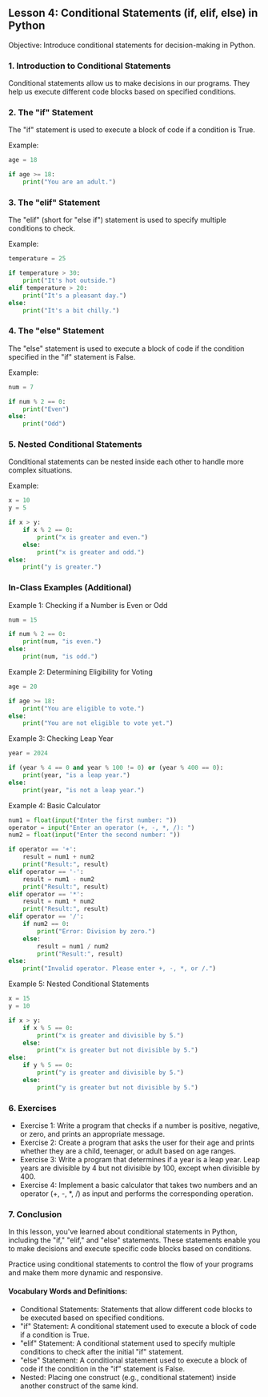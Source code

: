## Lesson 4: Conditional Statements (if, elif, else) in Python

Objective: 
Introduce conditional statements for decision-making in Python.

### 1. Introduction to Conditional Statements
Conditional statements allow us to make decisions in our programs. They help us execute different code blocks based on specified conditions.

###  2. The "if" Statement
The "if" statement is used to execute a block of code if a condition is True.

Example:
```python
age = 18

if age >= 18:
    print("You are an adult.")
```

### 3. The "elif" Statement
The "elif" (short for "else if") statement is used to specify multiple conditions to check.

Example:
```python
temperature = 25

if temperature > 30:
    print("It's hot outside.")
elif temperature > 20:
    print("It's a pleasant day.")
else:
    print("It's a bit chilly.")
```

### 4. The "else" Statement
The "else" statement is used to execute a block of code if the condition specified in the "if" statement is False.

Example:
```python
num = 7

if num % 2 == 0:
    print("Even")
else:
    print("Odd")
```

### 5. Nested Conditional Statements
Conditional statements can be nested inside each other to handle more complex situations.

Example:
```python
x = 10
y = 5

if x > y:
    if x % 2 == 0:
        print("x is greater and even.")
    else:
        print("x is greater and odd.")
else:
    print("y is greater.")
```

### In-Class Examples (Additional)
Example 1: Checking if a Number is Even or Odd
```python
num = 15

if num % 2 == 0:
    print(num, "is even.")
else:
    print(num, "is odd.")
```

Example 2: Determining Eligibility for Voting
```python
age = 20

if age >= 18:
    print("You are eligible to vote.")
else:
    print("You are not eligible to vote yet.")
```

Example 3: Checking Leap Year
```python
year = 2024

if (year % 4 == 0 and year % 100 != 0) or (year % 400 == 0):
    print(year, "is a leap year.")
else:
    print(year, "is not a leap year.")
```

Example 4: Basic Calculator
```python
num1 = float(input("Enter the first number: "))
operator = input("Enter an operator (+, -, *, /): ")
num2 = float(input("Enter the second number: "))

if operator == '+':
    result = num1 + num2
    print("Result:", result)
elif operator == '-':
    result = num1 - num2
    print("Result:", result)
elif operator == '*':
    result = num1 * num2
    print("Result:", result)
elif operator == '/':
    if num2 == 0:
        print("Error: Division by zero.")
    else:
        result = num1 / num2
        print("Result:", result)
else:
    print("Invalid operator. Please enter +, -, *, or /.")
```

Example 5: Nested Conditional Statements
```python
x = 15
y = 10

if x > y:
    if x % 5 == 0:
        print("x is greater and divisible by 5.")
    else:
        print("x is greater but not divisible by 5.")
else:
    if y % 5 == 0:
        print("y is greater and divisible by 5.")
    else:
        print("y is greater but not divisible by 5.")
```

### 6. Exercises
- Exercise 1: Write a program that checks if a number is positive, negative, or zero, and prints an appropriate message.
- Exercise 2: Create a program that asks the user for their age and prints whether they are a child, teenager, or adult based on age ranges.
- Exercise 3: Write a program that determines if a year is a leap year. Leap years are divisible by 4 but not divisible by 100, except when divisible by 400.
- Exercise 4: Implement a basic calculator that takes two numbers and an operator (+, -, *, /) as input and performs the corresponding operation.

### 7. Conclusion
In this lesson, you've learned about conditional statements in Python, including the "if," "elif," and "else" statements. These statements enable you to make decisions and execute specific code blocks based on conditions.

Practice using conditional statements to control the flow of your programs and make them more dynamic and responsive.

#### Vocabulary Words and Definitions:
- Conditional Statements: Statements that allow different code blocks to be executed based on specified conditions.
 - "if" Statement: A conditional statement used to execute a block of code if a condition is True.
 - "elif" Statement: A conditional statement used to specify multiple conditions to check after the initial "if" statement.
 - "else" Statement: A conditional statement used to execute a block of code if the condition in the "if" statement is False.
 - Nested: Placing one construct (e.g., conditional statement) inside another construct of the same kind.